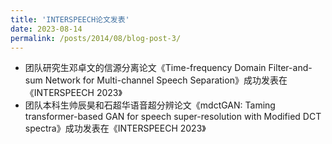 ```yaml
---
title: 'INTERSPEECH论文发表'
date: 2023-08-14
permalink: /posts/2014/08/blog-post-3/
---
```


- 团队研究生邓卓文的信源分离论文《Time-frequency Domain Filter-and-sum Network for Multi-channel Speech Separation》成功发表在《INTERSPEECH 2023》 
- 团队本科生帅辰昊和石超华语音超分辨论文《mdctGAN: Taming transformer-based GAN for speech super-resolution with Modified DCT spectra》成功发表在《INTERSPEECH 2023》
